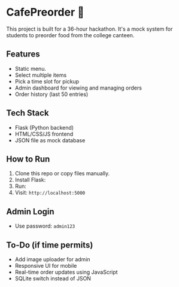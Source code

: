 # CafePreorder 🧁

This project is built for a 36-hour hackathon. It's a mock system for students to preorder food from the college canteen.

## Features
- Static menu.
- Select multiple items
- Pick a time slot for pickup
- Admin dashboard for viewing and managing orders
- Order history (last 50 entries)

## Tech Stack
- Flask (Python backend)
- HTML/CSS/JS frontend
- JSON file as mock database

## How to Run
1. Clone this repo or copy files manually.
2. Install Flask:
3. Run:
4. Visit: `http://localhost:5000`

## Admin Login
- Use password: `admin123`

## To-Do (if time permits)
- Add image uploader for admin
- Responsive UI for mobile
- Real-time order updates using JavaScript
- SQLite switch instead of JSON
